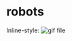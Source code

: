 # robots

Inline-style: 
![gif file](https://github.com/ternaus/robots/blob/master/images/gifs/dataset4/binary.gif)
